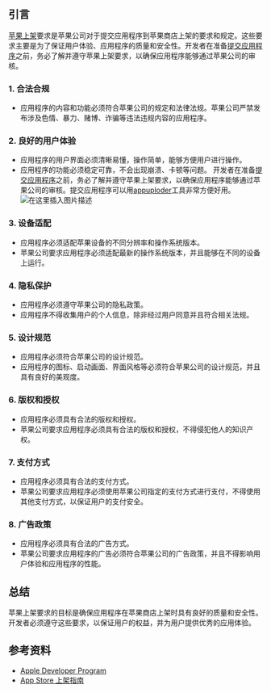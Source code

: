 ﻿
## 引言

[苹果上架](https://www.kxapp.com/)要求是苹果公司对于提交应用程序到苹果商店上架的要求和规定。这些要求主要是为了保证用户体验、应用程序的质量和安全性。开发者在准备[提交应用程序](https://www.kxapp.com/)之前，务必了解并遵守苹果上架要求，以确保应用程序能够通过苹果公司的审核。

### 1. 合法合规

- 应用程序的内容和功能必须符合苹果公司的规定和法律法规。苹果公司严禁发布涉及色情、暴力、赌博、诈骗等违法违规内容的应用程序。

### 2. 良好的用户体验

- 应用程序的用户界面必须清晰易懂，操作简单，能够方便用户进行操作。
- 应用程序的功能必须稳定可靠，不会出现崩溃、卡顿等问题。
开发者在准备[提交应用程序](https://www.kxapp.com/)之前，务必了解并遵守苹果上架要求，以确保应用程序能够通过苹果公司的审核。提交应用程序可以用[appuploder](https://www.kxapp.com/)工具非常方便好用。
![在这里插入图片描述](https://img-blog.csdnimg.cn/direct/16492f2f78434bb483533cf1e19c7c18.png)

### 3. 设备适配

- 应用程序必须适配苹果设备的不同分辨率和操作系统版本。
- 苹果公司要求应用程序必须适配最新的操作系统版本，并且能够在不同的设备上运行。

### 4. 隐私保护

- 应用程序必须遵守苹果公司的隐私政策。
- 应用程序不得收集用户的个人信息，除非经过用户同意并且符合相关法规。

### 5. 设计规范

- 应用程序必须符合苹果公司的设计规范。
- 应用程序的图标、启动画面、界面风格等必须符合苹果公司的设计规范，并且具有良好的美观度。

### 6. 版权和授权

- 应用程序必须具有合法的版权和授权。
- 苹果公司要求应用程序必须具有合法的版权和授权，不得侵犯他人的知识产权。

### 7. 支付方式

- 应用程序必须具有合法的支付方式。
- 苹果公司要求应用程序必须使用苹果公司指定的支付方式进行支付，不得使用其他支付方式，以保证用户的支付安全。

### 8. 广告政策

- 应用程序必须具有合法的广告方式。
- 苹果公司要求应用程序的广告必须符合苹果公司的广告政策，并且不得影响用户体验和应用程序的性能。

## 总结

苹果上架要求的目标是确保应用程序在苹果商店上架时具有良好的质量和安全性。开发者必须遵守这些要求，以保证用户的权益，并为用户提供优秀的应用体验。

## 参考资料

- [Apple Developer Program](https://developer.apple.com/programs/)
- [App Store 上架指南](https://www.kxapp.com/)
